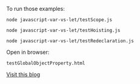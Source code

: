 To run those examples:

```
node javascript-var-vs-let/testScope.js
```

```
node javascript-var-vs-let/testHoisting.js
```

```
node javascript-var-vs-let/testRedeclaration.js
```

Open in browser:
```
testGlobalObjectProperty.html
```

[Visit this blog](https://www.damianpawlikowski.dev/blog/javascript-var-let-keywords-story)
